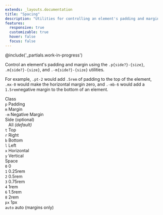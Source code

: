 ```yaml
---
extends: _layouts.documentation
title: "Spacing"
description: "Utilities for controlling an element's padding and margin."
features:
  responsive: true
  customizable: true
  hover: false
  focus: false
---
```


@include('_partials.work-in-progress')

Control an element's padding and margin using the `.p{side?}-{size}`, `.m{side?}-{size}`, and `.-m{side?}-{size}` utilities.

For example, `.pt-2` would add `.5rem` of padding to the top of the element, `.mx-0` would make the horizontal margin zero, and `.-mb-6` would add a `1.5rem`negative margin to the bottom of an element.

<div class="flex items-start mt-8 text-sm">
  <div class="pr-12">
    <div class="mb-3 text-slate uppercase">Class</div>
    <div><code class="inline-block my-1 mr-1 px-2 py-1 font-mono border rounded">p</code> Padding</div>
    <div><code class="inline-block my-1 mr-1 px-2 py-1 font-mono border rounded">m</code> Margin</div>
    <div><code class="inline-block my-1 mr-1 px-2 py-1 font-mono border rounded">-m</code> Negative Margin</div>
  </div>
  <div class="pl-12 pr-12 border-l">
    <div class="mb-3 text-slate"><span class="uppercase">Side</span> <span class="text-slate-light text-xs">(optional)</span></div>
    <div><code class="inline-block my-1 mr-1 px-2 py-1 font-mono border rounded bg-smoke-light">&nbsp;</code> All <em class="text-xs text-slate-light">(default)</em></div>
    <div><code class="inline-block my-1 mr-1 px-2 py-1 font-mono border rounded">t</code> Top</div>
    <div><code class="inline-block my-1 mr-1 px-2 py-1 font-mono border rounded">r</code> Right</div>
    <div><code class="inline-block my-1 mr-1 px-2 py-1 font-mono border rounded">b</code> Bottom</div>
    <div><code class="inline-block my-1 mr-1 px-2 py-1 font-mono border rounded">l</code> Left</div>
    <div><code class="inline-block my-1 mr-1 px-2 py-1 font-mono border rounded">x</code> Horizontal</div>
    <div><code class="inline-block my-1 mr-1 px-2 py-1 font-mono border rounded">y</code> Vertical</div>
  </div>
  <div class="pl-12 border-l">
    <div class="mb-3 text-slate uppercase">Space</div>
    <div><code class="inline-block my-1 mr-1 px-2 py-1 font-mono border rounded">0</code> 0</div>
    <div><code class="inline-block my-1 mr-1 px-2 py-1 font-mono border rounded">1</code> 0.25rem</div>
    <div><code class="inline-block my-1 mr-1 px-2 py-1 font-mono border rounded">2</code> 0.5rem</div>
    <div><code class="inline-block my-1 mr-1 px-2 py-1 font-mono border rounded">3</code> 0.75rem</div>
    <div><code class="inline-block my-1 mr-1 px-2 py-1 font-mono border rounded">4</code> 1rem</div>
    <div><code class="inline-block my-1 mr-1 px-2 py-1 font-mono border rounded">6</code> 1.5rem</div>
    <div><code class="inline-block my-1 mr-1 px-2 py-1 font-mono border rounded">8</code> 2rem</div>
    <div><code class="inline-block my-1 mr-1 px-1 py-1 font-mono border rounded">px</code> 1px</div>
    <div><code class="inline-block my-1 mr-1 px-1 py-1 font-mono border rounded">auto</code> auto <span class="text-slate-light text-xs">(margins only)</span></div>
  </div>
</div>
